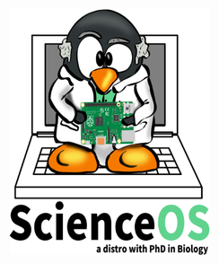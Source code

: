 <p align="center"><img width="356" height="441" src="https://raw.githubusercontent.com/ScienceOS/scienceos.github.io/master/misc/scienceos-logo.png"></p>
